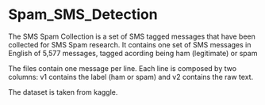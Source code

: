 # Spam_SMS_Detection
The SMS Spam Collection is a set of SMS tagged messages that have been collected for SMS Spam research. 
It contains one set of SMS messages in English of 5,577 messages, tagged acording being ham (legitimate) or spam

The files contain one message per line. Each line is composed by two columns: v1 contains the label (ham or spam) and v2 contains the raw text.

The dataset is taken from kaggle.
